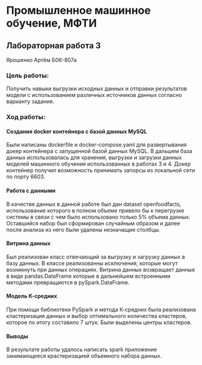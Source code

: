 # Промышленное машинное обучение, МФТИ
## Лабораторная работа 3
Ярошенко Артём Б06-807а

### Цель работы:

Получить навыки выгрузки исходных данных и отправки результатов
модели с использованием различных источников данных согласно варианту
задания.

### Ход работы:

#### Создания docker контейнера с базой данных MySQL

Были написаны dockerfile и docker-compose.yaml для развертывания докер контейнера с запущенной базой данных MySQL.
В дальшем база данных использовалась для хранения, выгрузки и загрузки данных моделей машинного обучения использованных
в работах 3 и 4. Докер контейнер получил возможность принимать запорсы из локальной сети по порту 6603.

#### Работа с данными

В качестве данных в данной работе был дан dataset openfoodfacts, использование которого в полном объеме привело бы к перегрузке системы
в связи с чем было использовано только 5% объема данных. Оставшийся набор был сформирован случайным образом и далее после анализа 
из него были
удалены незначащие столбцы. 

#### Витрина данных

Был реализован класс отвечающий за выгрузку и загрузку данных в базу данных. В классе реализованны исключения, которые могут возникнуть при данных операциях.
Витрина данных возвращает данные в виде pandas.DataFrame которые в дальнейшем встроенными методами превращаются в pySpark.DataFrame.

#### Модель К-средних

При помощи библиотеки PySpark и метода К-средних была реализована кластеризация данных и выбор оптимального количества кластеров, которое по итогу составило 7 штук.
Были выделены центры кластеров.

#### Выводы

В результате работы удалось написать spark приложение занимающееся крастеризацией объемного набора данных.
